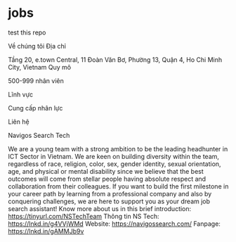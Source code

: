 # jobs


test this repo

Về chúng tôi
Địa chỉ

Tầng 20, e.town Central, 11 Đoàn Văn Bơ, Phường 13, Quận 4, Ho Chi Minh City, Vietnam
Quy mô

500-999 nhân viên

Lĩnh vực

Cung cấp nhân lực

Liên hệ

Navigos Search Tech

We are a young team with a strong ambition to be the leading headhunter in ICT Sector in Vietnam. We are keen on building diversity within the team, regardless of race, religion, color, sex, gender identity, sexual orientation, age, and physical or mental disability since we believe that the best outcomes will come from stellar people having absolute respect and collaboration from their colleagues.
If you want to build the first milestone in your career path by learning from a professional company and also by conquering challenges, we are here to support you as your dream job search assistant!
Know more about us in this brief introduction: https://tinyurl.com/NSTechTeam
Thông tin NS Tech: https://lnkd.in/g4VVjWMd
Website: https://navigossearch.com/
Fanpage: https://lnkd.in/gAMMJb9v
